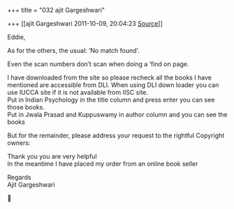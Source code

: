+++
title = "032 ajit Gargeshwari"

+++
[[ajit Gargeshwari	2011-10-09, 20:04:23 [Source](https://groups.google.com/g/samskrita/c/gKzy2cIRvoM)]]



Eddie,

  
  
As for the others, the usual: ‘No match found’.

Even the scan numbers don’t scan when doing a ‘find on page.  
  
  

I have downloaded from the site so please recheck all the books I have mentioned are accessible from DLI. When using DLI down loader you can use IUCCA site if it is not available from IISC site.  
Put in Indian Psychology in the title column and press enter you can see those books.  
Put in Jwala Prasad and Kuppuswamy in author column and you can see the books  
  
  

But for the remainder, please address your request to the rightful Copyright owners:  
  

Thank you you are very helpful  
In the meantime I have placed my order from an online book seller  
  
  
Regards  
Ajit Gargeshwari  
  
  
  



